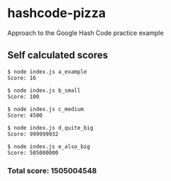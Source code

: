 # hashcode-pizza
Approach to the Google Hash Code practice example

## Self calculated scores

`$ node index.js a_example`  
`Score: 16`  

`$ node index.js b_small`  
`Score: 100`  

`$ node index.js c_medium`  
`Score: 4500`  

`$ node index.js d_quite_big`  
`Score: 999999932`  

`$ node index.js e_also_big`  
`Score: 505000000`  

### Total score: 1505004548